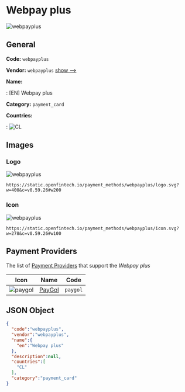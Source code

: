 
# Webpay plus 
![webpayplus](https://static.openfintech.io/payment_methods/webpayplus/logo.svg?w=400&c=v0.59.26#w200)  

## General 
**Code:** `webpayplus` 
 
**Vendor:** `webpayplus` [show -->](/vendors/webpayplus/) 
 
**Name:** 
 
:	[EN] Webpay plus 
 
**Category:** `payment_card` 
 
**Countries:** 
 
:	![CL](https://cdnjs.cloudflare.com/ajax/libs/flag-icon-css/3.3.0/flags/4x3/cl.svg#w24)  

## Images 

### Logo 
![webpayplus](https://static.openfintech.io/payment_methods/webpayplus/logo.svg?w=400&c=v0.59.26#w200)  

```
https://static.openfintech.io/payment_methods/webpayplus/logo.svg?w=400&c=v0.59.26#w200
```  

### Icon 
![webpayplus](https://static.openfintech.io/payment_methods/webpayplus/icon.svg?w=278&c=v0.59.26#w100)  

```
https://static.openfintech.io/payment_methods/webpayplus/icon.svg?w=278&c=v0.59.26#w100
```  

## Payment Providers 
 
The list of [Payment Providers](/payment-providers/) that support the _Webpay plus_ 

|Icon|Name|Code| 
|:---:|:---:|:---:| 
|![paygol](https://static.openfintech.io/payment_providers/paygol/icon.png?w=278&c=v0.59.26#w100) |[PayGol](/payment-providers/paygol/)|`paygol`| 
 

## JSON Object 

```json
{
  "code":"webpayplus",
  "vendor":"webpayplus",
  "name":{
    "en":"Webpay plus"
  },
  "description":null,
  "countries":[
    "CL"
  ],
  "category":"payment_card"
}
```  
